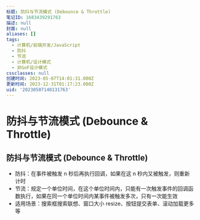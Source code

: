 ```yaml
---
标题: 防抖与节流模式 (Debounce & Throttle)
笔记ID: 1683439291763
描述: null
封面: null
aliases: []
tags:
  - 计算机/前端开发/JavaScript
  - 防抖
  - 节流
  - 计算机/设计模式
  - 非GoF设计模式
cssclasses: null
创建时间: 2023-05-07T14:01:31.000Z
更新时间: 2023-12-31T01:17:23.000Z
uid: '20230507140131763'
---
```


# 防抖与节流模式 (Debounce & Throttle)

## 防抖与节流模式 (Debounce & Throttle)

- 防抖：在事件被触发 n 秒后再执行回调，如果在这 n 秒内又被触发，则重新计时
- 节流：规定一个单位时间，在这个单位时间内，只能有一次触发事件的回调函数执行，如果在同一个单位时间内某事件被触发多次，只有一次能生效
- 适用场景：搜索框搜索联想、窗口大小 resize、按钮提交表单、滚动加载更多等
